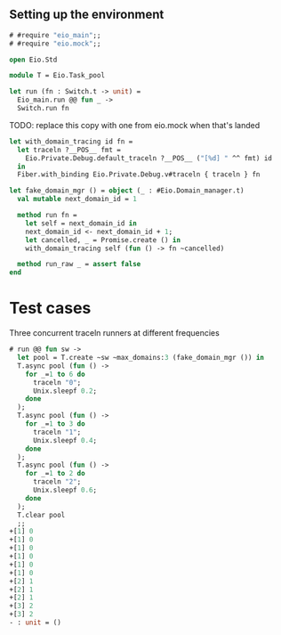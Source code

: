 ## Setting up the environment

```ocaml
# #require "eio_main";;
# #require "eio.mock";;
```

```ocaml
open Eio.Std

module T = Eio.Task_pool

let run (fn : Switch.t -> unit) =
  Eio_main.run @@ fun _ ->
  Switch.run fn
```

TODO: replace this copy with one from eio.mock when that's landed

```ocaml
let with_domain_tracing id fn =
  let traceln ?__POS__ fmt =
    Eio.Private.Debug.default_traceln ?__POS__ ("[%d] " ^^ fmt) id
  in
  Fiber.with_binding Eio.Private.Debug.v#traceln { traceln } fn

let fake_domain_mgr () = object (_ : #Eio.Domain_manager.t)
  val mutable next_domain_id = 1

  method run fn =
    let self = next_domain_id in
    next_domain_id <- next_domain_id + 1;
    let cancelled, _ = Promise.create () in
    with_domain_tracing self (fun () -> fn ~cancelled)

  method run_raw _ = assert false
end
```

# Test cases

Three concurrent traceln runners at different frequencies

```ocaml
# run @@ fun sw ->
  let pool = T.create ~sw ~max_domains:3 (fake_domain_mgr ()) in
  T.async pool (fun () ->
    for _=1 to 6 do
      traceln "0";
      Unix.sleepf 0.2;
    done
  );
  T.async pool (fun () ->
    for _=1 to 3 do
      traceln "1";
      Unix.sleepf 0.4;
    done
  );
  T.async pool (fun () ->
    for _=1 to 2 do
      traceln "2";
      Unix.sleepf 0.6;
    done
  );
  T.clear pool
  ;;
+[1] 0
+[1] 0
+[1] 0
+[1] 0
+[1] 0
+[1] 0
+[2] 1
+[2] 1
+[2] 1
+[3] 2
+[3] 2
- : unit = ()
```
